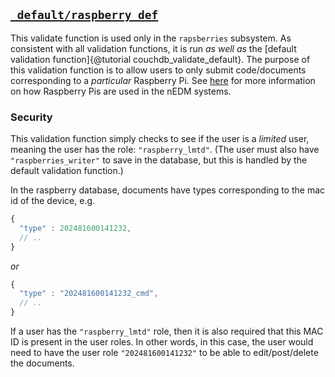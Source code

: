 ## [`_default/raspberry_def`](https://github.com/nEDM-TUM/nEDM-Interface/blob/master/subsystems/raspberries/data/raspberry_des.json)

This validate function is used only in the `rapsberries` subsystem.  As
consistent with all validation functions, it is run *as well as* the [default
validation function]{@tutorial couchdb_validate_default}.  The purpose of this
validation function is to allow users to only submit code/documents
corresponding to a *particular* Raspberry Pi.  See
[here](/System-Overview/subsystems/Raspberry-Pis.html) for more information on
how Raspberry Pis are used in the nEDM systems.

### Security

This validation function simply checks to see if the user is a *limited* user,
meaning the user has the role: `"raspberry_lmtd"`.  (The user must also have
`"raspberries_writer"` to save in the database, but this is handled by the
default validation function.)

In the raspberry database, documents have types corresponding to the mac id of
the device, e.g.

```javascript
{
  "type" : 202481600141232,
  // ..
}
```

*or*

```javascript
{
  "type" : "202481600141232_cmd",
  // ..
}
```

If a user has the `"raspberry_lmtd"` role, then it is also required that this
MAC ID is present in the user roles.  In other words, in this case, the user
would need to have the user role `"202481600141232"` to be able to
edit/post/delete the documents.


